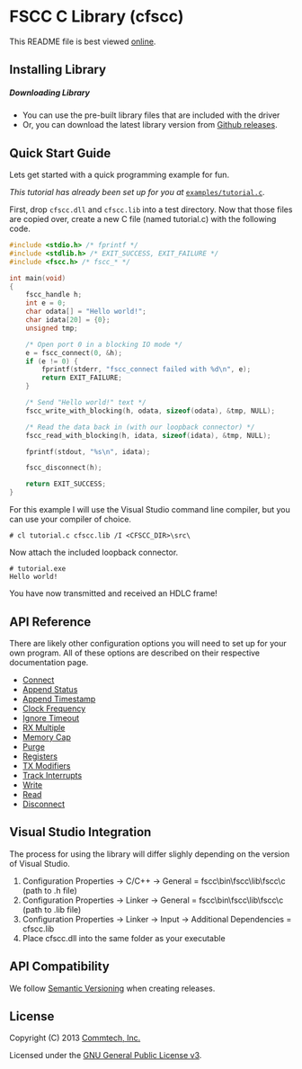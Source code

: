 # FSCC C Library (cfscc)
This README file is best viewed [online](http://github.com/commtech/cfscc/).

## Installing Library

##### Downloading Library
- You can use the pre-built library files that are included with the driver
- Or, you can download the latest library version from
[Github releases](https://github.com/commtech/cfscc/releases).


## Quick Start Guide

Lets get started with a quick programming example for fun.

_This tutorial has already been set up for you at_ 
[`examples/tutorial.c`](https://github.com/commtech/cfscc/tree/master/examples/tutorial.c).

First, drop `cfscc.dll` and `cfscc.lib` into a test directory. Now that those files are 
copied over, create a new C file (named tutorial.c) with the following code.

```c
#include <stdio.h> /* fprintf */
#include <stdlib.h> /* EXIT_SUCCESS, EXIT_FAILURE */
#include <fscc.h> /* fscc_* */

int main(void)
{
    fscc_handle h;
    int e = 0;
    char odata[] = "Hello world!";
    char idata[20] = {0};
    unsigned tmp;

    /* Open port 0 in a blocking IO mode */
    e = fscc_connect(0, &h);
    if (e != 0) {
        fprintf(stderr, "fscc_connect failed with %d\n", e);
        return EXIT_FAILURE;
    }

    /* Send "Hello world!" text */
    fscc_write_with_blocking(h, odata, sizeof(odata), &tmp, NULL);

    /* Read the data back in (with our loopback connector) */
    fscc_read_with_blocking(h, idata, sizeof(idata), &tmp, NULL);

    fprintf(stdout, "%s\n", idata);

    fscc_disconnect(h);

    return EXIT_SUCCESS;
}
```

For this example I will use the Visual Studio command line compiler, but
you can use your compiler of choice.

```
# cl tutorial.c cfscc.lib /I <CFSCC_DIR>\src\
```

Now attach the included loopback connector.

```
# tutorial.exe
Hello world!
```

You have now transmitted and received an HDLC frame! 


## API Reference

There are likely other configuration options you will need to set up for your 
own program. All of these options are described on their respective documentation page.

- [Connect](https://github.com/commtech/cfscc/blob/master/docs/connect.md)
- [Append Status](https://github.com/commtech/cfscc/blob/master/docs/append-status.md)
- [Append Timestamp](https://github.com/commtech/cfscc/blob/master/docs/append-timestamp.md)
- [Clock Frequency](https://github.com/commtech/cfscc/blob/master/docs/clock-frequency.md)
- [Ignore Timeout](https://github.com/commtech/cfscc/blob/master/docs/ignore-timeout.md)
- [RX Multiple](https://github.com/commtech/cfscc/blob/master/docs/rx-multiple.md)
- [Memory Cap](https://github.com/commtech/cfscc/blob/master/docs/memory-cap.md)
- [Purge](https://github.com/commtech/cfscc/blob/master/docs/purge.md)
- [Registers](https://github.com/commtech/cfscc/blob/master/docs/registers.md)
- [TX Modifiers](https://github.com/commtech/cfscc/blob/master/docs/tx-modifiers.md)
- [Track Interrupts](https://github.com/commtech/cfscc/blob/master/docs/track-interrupts.md)
- [Write](https://github.com/commtech/cfscc/blob/master/docs/write.md)
- [Read](https://github.com/commtech/cfscc/blob/master/docs/read.md)
- [Disconnect](https://github.com/commtech/cfscc/blob/master/docs/disconnect.md)


## Visual Studio Integration
The process for using the library will differ slighly depending on the version of Visual Studio.

1. Configuration Properties -> C/C++ -> General = fscc\bin\fscc\lib\fscc\c (path to .h file)
2. Configuration Properties -> Linker -> General = fscc\bin\fscc\lib\fscc\c (path to .lib file)
3. Configuration Properties -> Linker -> Input -> Additional Dependencies = cfscc.lib
4. Place cfscc.dll into the same folder as your executable


## API Compatibility
We follow [Semantic Versioning](http://semver.org/) when creating releases.


## License

Copyright (C) 2013 [Commtech, Inc.](http://commtech-fastcom.com)

Licensed under the [GNU General Public License v3](http://www.gnu.org/licenses/gpl.txt).
